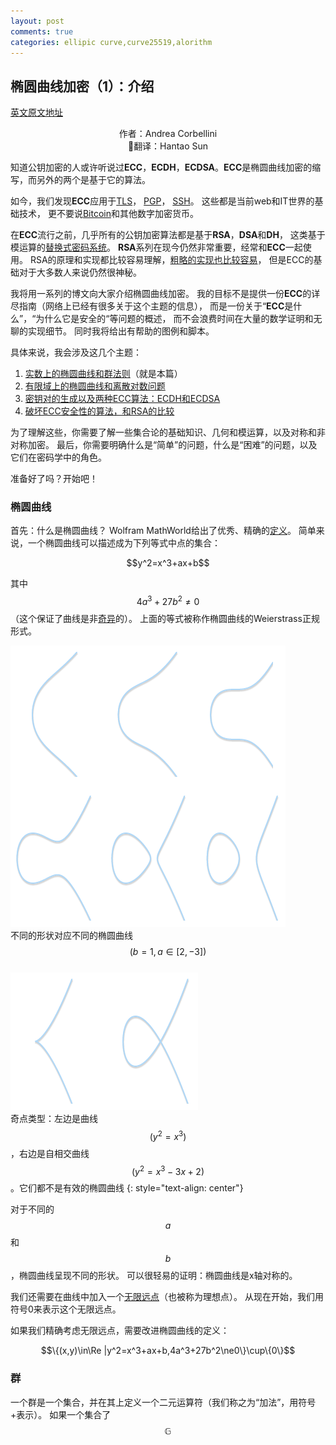```yaml
---
layout: post
comments: true
categories: ellipic curve,curve25519,alorithm
---
```


## 椭圆曲线加密（1）：介绍
[英文原文地址](http://andrea.corbellini.name/2015/05/17/elliptic-curve-cryptography-a-gentle-introduction/)
<center>作者：Andrea Corbellini</center>
<center>翻译：Hantao Sun</center>

知道公钥加密的人或许听说过**ECC**，**ECDH**，**ECDSA**。**ECC**是椭圆曲线加密的缩写，而另外的两个是基于它的算法。  

如今，我们发现**ECC**应用于[TLS](https://tools.ietf.org/html/rfc4492)，
[PGP](https://tools.ietf.org/html/rfc6637)，
[SSH](https://tools.ietf.org/html/rfc5656)。
这些都是当前web和IT世界的基础技术，
更不要说[Bitcoin](https://en.bitcoin.it/wiki/Secp256k1)和其他数字加密货币。  

在**ECC**流行之前，几乎所有的公钥加密算法都是基于**RSA**，**DSA**和**DH**，
这类基于模运算的[替换式密码系统](https://zh.wikipedia.org/wiki/%E6%9B%BF%E6%8D%A2%E5%BC%8F%E5%AF%86%E7%A0%81#cite_note-pkc-4)。
**RSA**系列在现今仍然非常重要，经常和**ECC**一起使用。
RSA的原理和实现都比较容易理解，[粗略的实现也比较容易](http://code.activestate.com/recipes/578838-rsa-a-simple-and-easy-to-read-implementation/)，
但是ECC的基础对于大多数人来说仍然很神秘。  

我将用一系列的博文向大家介绍椭圆曲线加密。
我的目标不是提供一份**ECC**的详尽指南（网络上已经有很多关于这个主题的信息），
而是一份关于“**ECC**是什么”，“为什么它是安全的“等问题的概述，
而不会浪费时间在大量的数学证明和无聊的实现细节。
同时我将给出有帮助的图例和脚本。  

具体来说，我会涉及这几个主题：
1. [实数上的椭圆曲线和群法则](http://andrea.corbellini.name/2015/05/17/elliptic-curve-cryptography-a-gentle-introduction/)（就是本篇）
2. [有限域上的椭圆曲线和离散对数问题](http://andrea.corbellini.name/2015/05/23/elliptic-curve-cryptography-finite-fields-and-discrete-logarithms/)
3. [密钥对的生成以及两种ECC算法：ECDH和ECDSA](http://andrea.corbellini.name/2015/05/30/elliptic-curve-cryptography-ecdh-and-ecdsa/)
4. [破坏ECC安全性的算法，和RSA的比较](http://andrea.corbellini.name/2015/06/08/elliptic-curve-cryptography-breaking-security-and-a-comparison-with-rsa/)  

为了理解这些，你需要了解一些集合论的基础知识、几何和模运算，以及对称和非对称加密。
最后，你需要明确什么是“简单”的问题，什么是“困难”的问题，以及它们在密码学中的角色。  

准备好了吗？开始吧！  

### 椭圆曲线
首先：什么是椭圆曲线？
Wolfram MathWorld给出了优秀、精确的[定义](http://mathworld.wolfram.com/EllipticCurve.html)。
简单来说，一个椭圆曲线可以描述成为下列等式中点的集合：  
<center>$$y^2=x^3+ax+b$$</center>

其中$$4a^3+27b^2\ne0$$ （这个保证了曲线是非[奇异](http://mathworld.wolfram.com/EllipticCurve.html)的）。
上面的等式被称作椭圆曲线的Weierstrass正规形式。

![](/public/upload/ecc/curves.png)  
不同的形状对应不同的椭圆曲线$$(b=1,a\in[2, -3])$$  
![](/public/upload/ecc/singularities.png)  
奇点类型：左边是曲线$$(y^2=x^3)$$，右边是自相交曲线$$(y^2=x^3-3x+2)$$。它们都不是有效的椭圆曲线
{: style="text-align: center"}

对于不同的$$a$$和$$b$$，椭圆曲线呈现不同的形状。
可以很轻易的证明：椭圆曲线是x轴对称的。  

我们还需要在曲线中加入一个[无限远点](https://zh.wikipedia.org/wiki/%E6%97%A0%E7%A9%B7%E8%BF%9C%E7%82%B9)（也被称为理想点）。
从现在开始，我们用符号0来表示这个无限远点。  

如果我们精确考虑无限远点，需要改进椭圆曲线的定义：
<center>$$\{(x,y)\in\Re |y^2=x^3+ax+b,4a^3+27b^2\ne0\}\cup\{0\}$$</center>

### 群
一个群是一个集合，并在其上定义一个二元运算符（我们称之为“加法”，用符号+表示）。
如果一个集合了$$\mathbb{G}$$
